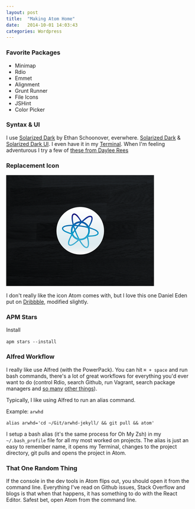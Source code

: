 ```yaml
---
layout: post
title:  "Making Atom Home"
date:   2014-10-01 14:03:43
categories: Wordpress
---
```


### Favorite Packages
- Minimap
- Rdio
- Emmet
- Alignment
- Grunt Runner
- File Icons
- JSHint
- Color Picker

### Syntax & UI

I use [Solarized Dark](http://ethanschoonover.com/solarized) by Ethan Schoonover, everwhere. [Solarized Dark](https://atom.io/themes/solarized-dark-syntax) & [Solarized Dark UI](https://atom.io/themes/solarized-dark-ui). I even have it in my [Terminal](). When I'm feeling adventurous I try a few of [these from Daylee Rees](http://daylerees.github.io/)


### Replacement Icon

![](/img/atom-icon.png)

I don't really like the icon Atom comes with, but I love this one Daniel Eden put on [Dribbble](http://drbl.in/kncC), modified slightly.

### APM Stars

Install

`apm stars --install`

### Alfred Workflow

I really like use Alfred (with the PowerPack). You can hit `⌘ + space` and run bash commands, there's a lot of great workflows for everything you'd ever want to do (control Rdio, search Github, run Vagrant, search package managers and [so many](https://github.com/franzheidl/alfred-workflows) [other things](https://github.com/zenorocha/alfred-workflows)).



Typically, I like using Alfred to run an alias command.

Example:
`arwhd`

```
alias arwhd='cd ~/Git/arwhd-jekyll/ && git pull && atom'
```

I setup a bash alias (it's the same process for Oh My Zsh) in my `~/.bash_profile` file for all my most worked on projects. The alias is just an easy to remember name, it opens my Terminal, changes to the project directory, git pulls and opens the project in Atom.


### That One Random Thing

If the console in the dev tools in Atom flips out, you should open it from the command line. Everything I've read on Github issues, Stack Overflow and blogs is that when that happens, it has something to do with the React Editor. Safest bet, open Atom from the command line.
